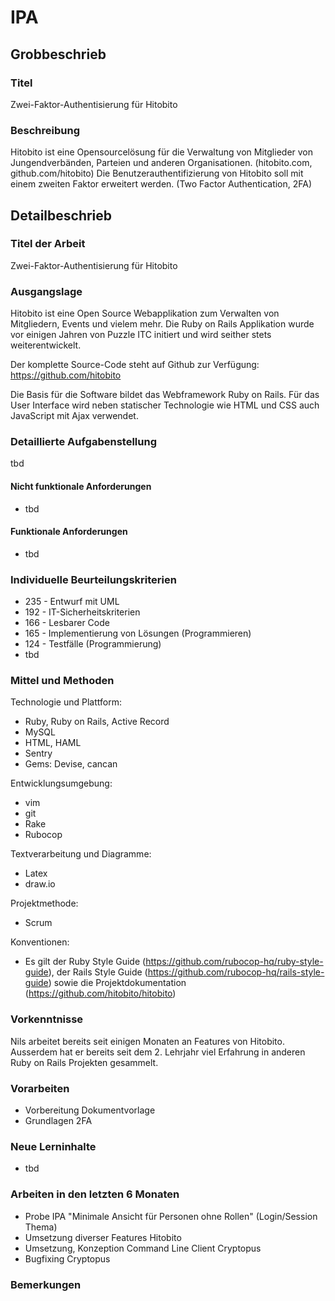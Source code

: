 # IPA

## Grobbeschrieb

### Titel

Zwei-Faktor-Authentisierung für Hitobito

### Beschreibung

Hitobito ist eine Opensourcelösung für die Verwaltung von Mitglieder von Jungendverbänden, Parteien und anderen Organisationen. (hitobito.com, github.com/hitobito) Die Benutzerauthentifizierung von Hitobito soll mit einem zweiten Faktor erweitert werden. (Two Factor Authentication, 2FA)

## Detailbeschrieb

### Titel der Arbeit

Zwei-Faktor-Authentisierung für Hitobito

### Ausgangslage

Hitobito ist eine Open Source Webapplikation zum Verwalten von Mitgliedern, Events und vielem mehr. Die Ruby on Rails Applikation wurde vor einigen Jahren von Puzzle ITC initiert und wird seither stets weiterentwickelt. 

Der komplette Source-Code steht auf Github zur Verfügung: https://github.com/hitobito

Die Basis für die Software bildet das Webframework Ruby on Rails. Für das User Interface wird neben statischer Technologie wie HTML und CSS auch JavaScript mit Ajax verwendet. 

### Detaillierte Aufgabenstellung

tbd

#### Nicht funktionale Anforderungen

* tbd

#### Funktionale Anforderungen

* tbd

### Individuelle Beurteilungskriterien

* 235 - Entwurf mit UML
* 192 - IT-Sicherheitskriterien
* 166 - Lesbarer Code
* 165 - Implementierung von Lösungen (Programmieren)
* 124 - Testfälle (Programmierung)
* tbd

### Mittel und Methoden
Technologie und Plattform:

* Ruby, Ruby on Rails, Active Record
* MySQL
* HTML, HAML
* Sentry
* Gems: Devise, cancan

Entwicklungsumgebung:

* vim
* git
* Rake
* Rubocop

Textverarbeitung und Diagramme:

* Latex
* draw.io

Projektmethode:

* Scrum

Konventionen:

* Es gilt der Ruby Style Guide (https://github.com/rubocop-hq/ruby-style-guide), der Rails Style Guide (https://github.com/rubocop-hq/rails-style-guide) sowie die Projektdokumentation (https://github.com/hitobito/hitobito)

### Vorkenntnisse
Nils arbeitet bereits seit einigen Monaten an Features von Hitobito. Ausserdem hat er bereits seit dem 2. Lehrjahr viel Erfahrung in anderen Ruby on Rails Projekten gesammelt. 

### Vorarbeiten
* Vorbereitung Dokumentvorlage
* Grundlagen 2FA

### Neue Lerninhalte

* tbd

### Arbeiten in den letzten 6 Monaten

* Probe IPA "Minimale Ansicht für Personen ohne Rollen" (Login/Session Thema)
* Umsetzung diverser Features Hitobito
* Umsetzung, Konzeption Command Line Client Cryptopus
* Bugfixing Cryptopus

### Bemerkungen
